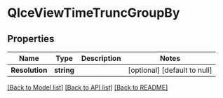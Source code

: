# QlceViewTimeTruncGroupBy

## Properties
Name | Type | Description | Notes
------------ | ------------- | ------------- | -------------
**Resolution** | **string** |  | [optional] [default to null]

[[Back to Model list]](../README.md#documentation-for-models) [[Back to API list]](../README.md#documentation-for-api-endpoints) [[Back to README]](../README.md)

